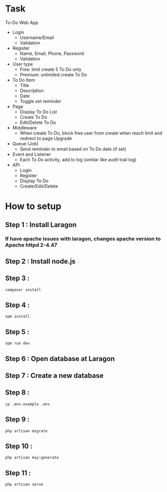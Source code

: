 # Task
To-Do Web App

- Login
    - Username/Email
    - Validation
- Register
    - Name, Email, Phone, Password
    - Validation
- User type
    - Free: limit create 5 To Do only
    - Premium: unlimited create To Do
- To Do Item
    - Title
    - Description
    - Date
    - Toggle set reminder
- Page
    - Display To Do List
    - Create To Do
    - Edit/Delete To Do
- Middleware
    - When create To Do, block free user from create  when reach limit and redirect to page Upgrade
- Queue (Job)
    - Send reminder to email based on To Do date (if set)
- Event and Listener
    - Each To Do activity, add to log (similar like audit trail log)
- API
    - Login
    - Register
    - Display To Do
    - Create/Edit/Delete

# How to setup

## Step 1 : Install Laragon
### If have apache issues with laragon, changes apache version to Apache httpd 2-4.47 
## Step 2 : Install node.js
## Step 3 : 
``composer install``
## Step 4 : 
`npm install`
## Step 5 :
`npm run dev`
## Step 6 : Open database at Laragon
## Step 7 : Create a new database
## Step 8 : 
`cp .env.example .env`
## Step 9 : 
`php artisan migrate`
## Step 10 : 
`php artisan key:generate`
## Step 11 : 
`php artisan serve`

